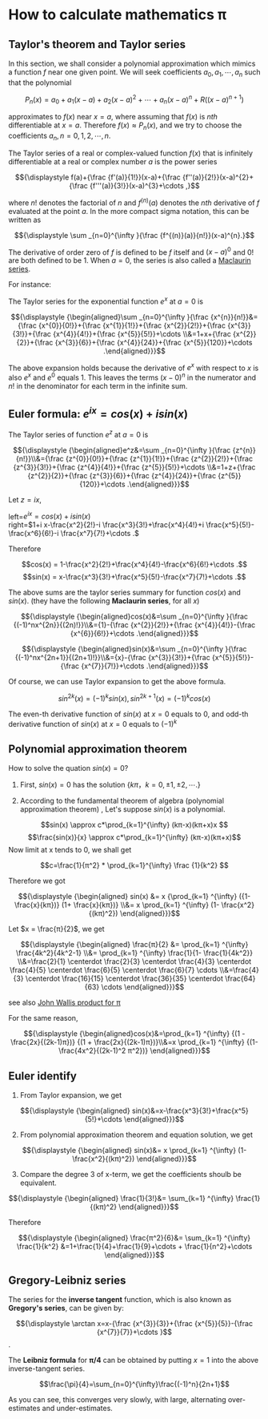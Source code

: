# How to calculate mathematics π

## Taylor's theorem and Taylor series

In this section, we shall consider a polynomial approximation which mimics a function $f$ near one given point. We will seek coefficients $a_0, a_1, \cdots, a_n$ such that the polynomial

$$P_n(x)=a_0+a_1(x-a)+a_2(x-a)^2+\cdots+a_n(x-a)^n+R((x-a)^{n+1})$$

approximates to $f(x)$ near $x=a$, where assuming that $f(x)$ is $nth$ differentiable at $x = a$. Therefore $f(x)\approx P_n(x)$, and we try to choose the coefficients $a_n, n=0,1,2,\cdots,n$.  

The Taylor series of a real or complex-valued function $f(x)$ that is infinitely differentiable at a real or complex number $a$ is the power series

$${\displaystyle f(a)+{\frac {f'(a)}{1!}}(x-a)+{\frac {f''(a)}{2!}}(x-a)^{2}+{\frac {f'''(a)}{3!}}(x-a)^{3}+\cdots ,}$$

where $n!$ denotes the factorial of $n$ and $f^{(n)}(a)$ denotes the $nth$ derivative of $f$ evaluated at the point $a$. In the more compact sigma notation, this can be written as

$${\displaystyle \sum _{n=0}^{\infty }{\frac {f^{(n)}(a)}{n!}}(x-a)^{n}.}$$

The derivative of order zero of $f$ is defined to be $f$ itself and $(x − a)^0$ and $0!$ are both defined to be 1. When $a = 0$, the series is also called a [Maclaurin series][1].

For instance:

The Taylor series for the exponential function $e^x$ at $a = 0$ is

$${\displaystyle {\begin{aligned}\sum _{n=0}^{\infty }{\frac {x^{n}}{n!}}&={\frac {x^{0}}{0!}}+{\frac {x^{1}}{1!}}+{\frac {x^{2}}{2!}}+{\frac {x^{3}}{3!}}+{\frac {x^{4}}{4!}}+{\frac {x^{5}}{5!}}+\cdots \\&=1+x+{\frac {x^{2}}{2}}+{\frac {x^{3}}{6}}+{\frac {x^{4}}{24}}+{\frac {x^{5}}{120}}+\cdots .\end{aligned}}}$$

The above expansion holds because the derivative of $e^x$ with respect to $x$ is also $e^x$ and $e^0$ equals 1. This leaves the terms $(x − 0)^n$ in the numerator and $n!$ in the denominator for each term in the infinite sum.

[1]: https://en.wikipedia.org/wiki/Colin_Maclaurin#Contributions_to_mathematics

## Euler formula: $e^{ix}=cos(x)+i sin(x)$

The Taylor series of function $e^z$ at $a=0$ is

$${\displaystyle {\begin{aligned}e^z&=\sum _{n=0}^{\infty }{\frac {z^{n}}{n!}}\\&={\frac {z^{0}}{0!}}+{\frac {z^{1}}{1!}}+{\frac {z^{2}}{2!}}+{\frac {z^{3}}{3!}}+{\frac {z^{4}}{4!}}+{\frac {z^{5}}{5!}}+\cdots \\&=1+z+{\frac {z^{2}}{2}}+{\frac {z^{3}}{6}}+{\frac {z^{4}}{24}}+{\frac {z^{5}}{120}}+\cdots .\end{aligned}}}$$

 Let $z=ix$,

 left=$e^{ix}=cos(x)+i sin(x)$  
 right=$1+i x-\frac{x^2}{2!}-i \frac{x^3}{3!}+\frac{x^4}{4!}+i \frac{x^5}{5!}-\frac{x^6}{6!}-i \frac{x^7}{7!}+\cdots .$

Therefore

$$cos(x) = 1-\frac{x^2}{2!}+\frac{x^4}{4!}-\frac{x^6}{6!}+\cdots .$$
$$sin(x) = x-\frac{x^3}{3!}+\frac{x^5}{5!}-\frac{x^7}{7!}+\cdots .$$

The above sums are the taylor series summary for function $cos(x)$ and $sin(x)$. (they have the following **Maclaurin series**, for all $x$)

$${\displaystyle {\begin{aligned}cos(x)&=\sum _{n=0}^{\infty }{\frac {(-1)^nx^{2n}}{(2n)!}}\\&={1}-{\frac {x^{2}}{2!}}+{\frac {x^{4}}{4!}}-{\frac {x^{6}}{6!}}+\cdots  .\end{aligned}}}$$

$${\displaystyle {\begin{aligned}sin(x)&=\sum _{n=0}^{\infty }{\frac {(-1)^nx^{2n+1}}{(2n+1)!}}\\&={x}-{\frac {x^{3}}{3!}}+{\frac {x^{5}}{5!}}-{\frac {x^{7}}{7!}}+\cdots  .\end{aligned}}}$$

Of course, we can use Taylor expansion to get the above formula.

$$sin^{2k}(x)=(-1)^k sin(x), sin^{2k+1}(x)=(-1)^k cos(x)$$

The even-th derivative function of $sin(x)$ at $x=0$ equals to 0, and odd-th derivative function of $sin(x)$ at $x=0$ equals to $(-1)^k$  

## Polynomial approximation theorem

How to solve the quation $sin(x)=0$?

1. First, $sin(x)=0$ has the solution $\{kπ，k=0,\pm 1,\pm 2, \cdots .\}$

2. According to the fundamental theorem of algebra (polynomial approximation theorem) , Let's suppose $sin(x)$ is a polynomial.

$$sin(x) \approx c*\prod_{k=1}^{\infty} (kπ-x)(kπ+x)x $$
$$\frac{sin(x)}{x} \approx c*\prod_{k=1}^{\infty} (kπ-x)(kπ+x)$$
Now limit at x tends to 0, we shall get

$$c=\frac{1}{π^2} * \prod_{k=1}^{\infty} \frac {1}{k^2} $$

Therefore we got

$${\displaystyle {\begin{aligned} sin(x) &= x {\prod_{k=1} ^{\infty} ({1- \frac{x}{kπ})} (1+ \frac{x}{kπ})} \\&= x \prod_{k=1} ^{\infty} (1- \frac{x^2}{(kπ)^2}) \end{aligned}}}$$

Let $x = \frac{π}{2}$, we get  

$${\displaystyle {\begin{aligned} \frac{π}{2} &= \prod_{k=1} ^{\infty} \frac{4k^2}{4k^2-1} \\&= \prod_{k=1} ^{\infty} \frac{1}{1- \frac{1}{4k^2}} \\&=\frac{2}{1} \centerdot \frac{2}{3} \centerdot \frac{4}{3} \centerdot \frac{4}{5} \centerdot \frac{6}{5} \centerdot \frac{6}{7} \cdots \\&=\frac{4}{3} \centerdot \frac{16}{15} \centerdot \frac{36}{35} \centerdot \frac{64}{63} \cdots \end{aligned}}}$$

see also [John Wallis product for π](https://en.wikipedia.org/wiki/Wallis_product)

For the same reason,

$${\displaystyle {\begin{aligned}cos(x)&=\prod_{k=1} ^{\infty} {(1 - \frac{2x}{(2k-1)π})} {(1 + \frac{2x}{(2k-1)π})}\\&=x \prod_{k=1} ^{\infty} {(1-\frac{4x^2}{(2k-1)^2 π^2})} \end{aligned}}}$$

## Euler identify

1. From Taylor expansion, we get

$${\displaystyle {\begin{aligned} sin(x)&=x-\frac{x^3}{3!}+\frac{x^5}{5!}+\cdots \end{aligned}}}$$

2. From polynomial approximation theorem and equation solution, we get

$${\displaystyle {\begin{aligned} sin(x)&= x \prod_{k=1} ^{\infty} (1- \frac{x^2}{(kπ)^2})  \end{aligned}}}$$

3. Compare the degree 3 of x-term, we get the coefficients shoulb be equivalent.

$${\displaystyle {\begin{aligned} \frac{1}{3!}&= \sum_{k=1} ^{\infty} \frac{1}{(kπ)^2}  \end{aligned}}}$$

Therefore

$${\displaystyle {\begin{aligned} \frac{π^2}{6}&= \sum_{k=1} ^{\infty} \frac{1}{k^2} &=1+\frac{1}{4}+\frac{1}{9}+\cdots + \frac{1}{n^2}+\cdots \end{aligned}}}$$

## Gregory-Leibniz series

The series for the **inverse tangent** function, which is also known as **Gregory's series**, can be given by:

$${\displaystyle \arctan x=x-{\frac {x^{3}}{3}}+{\frac {x^{5}}{5}}-{\frac {x^{7}}{7}}+\cdots }$$.

The **Leibniz formula** for **π/4** can be obtained by putting $x = 1$ into the above inverse-tangent series.

$$\frac{\pi}{4}=\sum_{n=0}^{\infty}\frac{(-1)^n}{2n+1}$$

As you can see, this converges very slowly, with large, alternating over-estimates and under-estimates.
